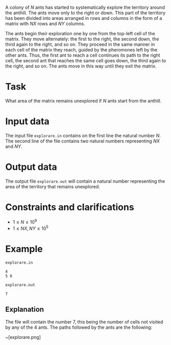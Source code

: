 
A colony of $N$ ants has started to systematically explore the territory around the anthill. The ants move only to the right or down. This part of the territory has been divided into areas arranged in rows and columns in the form of a matrix with $NX$ rows and $NY$ columns.

The ants begin their exploration one by one from the top-left cell of the matrix. They move alternately: the first to the right, the second down, the third again to the right, and so on. They proceed in the same manner in each cell of the matrix they reach, guided by the pheromones left by the other ants. Thus, the first ant to reach a cell continues its path to the right cell, the second ant that reaches the same cell goes down, the third again to the right, and so on. The ants move in this way until they exit the matrix.

# Task

What area of the matrix remains unexplored if $N$ ants start from the anthill.

# Input data

The input file `explorare.in` contains on the first line the natural number $N$. The second line of the file contains two natural numbers representing $NX$ and $NY$.

# Output data

The output file `explorare.out` will contain a natural number representing the area of the territory that remains unexplored.

# Constraints and clarifications

* $1 \leq N \leq 10^9$
* $1 \leq NX, NY \leq 10^5$

# Example

`explorare.in`
```
4
5 6
```

`explorare.out`
```
7
```

## Explanation

The file will contain the number $7$, this being the number of cells not visited by any of the $4$ ants. The paths followed by the ants are the following:

~[explorare.png]
```

